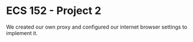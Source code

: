 # ECS 152 - Project 2 

We created our own proxy and configured our internet browser settings to implement it. 

